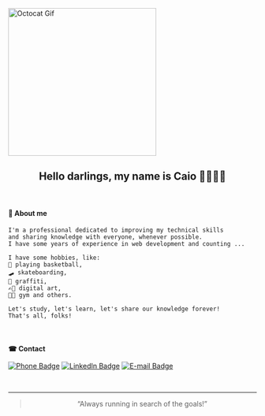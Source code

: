 <img alt="Octocat Gif" title="Octocat Gif" src="https://github.com/cDVLOPr/place-of-studies/blob/master/assets/octocat.gif" width="300"/>

<h2 align="center">Hello darlings, my name is Caio 🤜🏿🤛🏻</h2>

<br>

#### 📖 About me
```
I'm a professional dedicated to improving my technical skills
and sharing knowledge with everyone, whenever possible.
I have some years of experience in web development and counting ...

I have some hobbies, like:
🏀 playing basketball,
🛹 skateboarding,
🎨 graffiti,
✍🏿 digital art,
🏋🏿 gym and others.

Let's study, let's learn, let's share our knowledge forever!
That's all, folks!
```

<br>

#### ☎ Contact
[![Phone Badge](https://img.shields.io/badge/Phone-(11)943902438-yellow?logo=whatsapp&logoColor=brightgreen&link=tel:5511943902438)](tel:5511943902438)
[![LinkedIn Badge](https://img.shields.io/badge/LinkedIn-Caio%20Henrique-yellow?logo=linkedin&logoColor=blue&link=https://www.linkedin.com/in/caio-henrique-024627171/)](https://www.linkedin.com/in/caio-henrique-024627171/)
[![E-mail Badge](https://img.shields.io/badge/Email-caiohenrique.developer@gmail.com-yellow?logo=gmail&logoColor=red&link=mailto:caiohenrique.developer@gmail.com)](mailto:caiohenrique.developer@gmail.com)

<br>

---
<blockquote align="center">“Always running in search of the goals!”</blockquote>